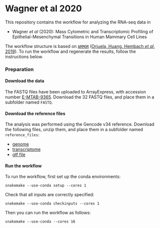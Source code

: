 # Wagner et al 2020

This repository contains the workflow for analyzing the RNA-seq data in 

* Wagner _et al_ (2020): Mass Cytometric and Transcriptomic Profiling of Epithelial-Mesenchymal Transitions in Human Mammary Cell Lines

The workflow structure is based on [`ARMOR`](https://github.com/csoneson/armor) ([Orjuela, Huang, Hembach _et al_, 2019](https://www.g3journal.org/content/9/7/2089.long)). To run the workflow and regenerate the results, follow the instructions below.

### Preparation

#### Download the data

The FASTQ files have been uploaded to ArrayExpress, with accession number [E-MTAB-9365](https://www.ebi.ac.uk/arrayexpress/experiments/E-MTAB-9365/). Download the 32 FASTQ files, and place them in a subfolder named `FASTQ`.

#### Download the reference files

The analysis was performed using the Gencode v34 reference. Download the following files, unzip them, and place them in a subfolder named `reference_files`:

* [genome](ftp://ftp.ebi.ac.uk/pub/databases/gencode/Gencode_human/release_34/GRCh38.primary_assembly.genome.fa.gz)
* [transcriptome](ftp://ftp.ebi.ac.uk/pub/databases/gencode/Gencode_human/release_34/gencode.v34.transcripts.fa.gz)
* [gtf file](ftp://ftp.ebi.ac.uk/pub/databases/gencode/Gencode_human/release_34/gencode.v34.annotation.gtf.gz)

#### Run the workflow

To run the workflow, first set up the conda environments:

```
snakemake --use-conda setup --cores 1
```

Check that all inputs are correctly specified:

```
snakemake --use-conda checkinputs --cores 1
```

Then you can run the workflow as follows:

```
snakemake --use-conda --cores 16
```
